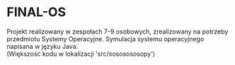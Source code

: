 # FINAL-OS
Projekt realizowany w zespołach 7-9 osobowych, zrealizowany na potrzeby przedmiotu Systemy Operacyjne. Symulacja systemu operacyjnego napisana w języku Java.                                                  
(Większość kodu w lokalizacji 'src/sososososopy')
